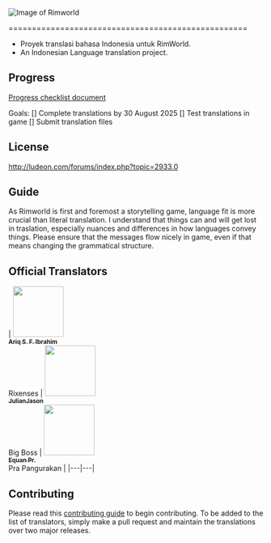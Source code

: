 ![Image of Rimworld](http://rimworldwiki.com/images/thumb/8/8c/Rimworldlogo.png/600px-Rimworldlogo.png)

===================================================
* Proyek translasi bahasa Indonesia untuk RimWorld.
* An Indonesian Language translation project.

## Progress
[Progress checklist document](PROGRESS.md)

Goals:
[] Complete translations by 30 August 2025
[] Test translations in game
[] Submit translation files

## License
http://ludeon.com/forums/index.php?topic=2933.0

## Guide
As Rimworld is first and foremost a storytelling game, language fit is more crucial than literal translation. I understand that things can and will get lost in traslation, especially nuances and differences in how languages convey things. Please ensure that the messages flow nicely in game, even if that means changing the grammatical structure.

## Official Translators
| [<img src="https://avatars.githubusercontent.com/u/34961766?s=96&v=4" width="100px;"/><br /><sub><b>Ariq S. F. Ibrahim</b></sub>](https://github.com/Rixenses)<br /> Rixenses | [<img src="https://avatars0.githubusercontent.com/u/10151729?s=460&v=4" width="100px;"/><br /><sub><b>JulianJason</b></sub>](https://github.com/JulianJason)<br /> Big Boss | [<img src="https://avatars3.githubusercontent.com/u/948279?s=460&v=4" width="100px;"/><br /><sub><b>Equan Pr.</b></sub>](https://github.com/junwatu)<br /> Pra Pangurakan |
|---|---|

## Contributing
Please read this [contributing guide](http://ludeon.com/forums/index.php?topic=2933.0) to begin contributing. To be added to the list of translators, simply make a pull request and maintain the translations over two major releases.  

